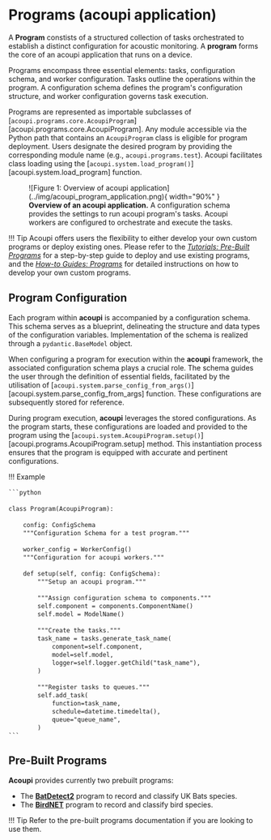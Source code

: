 # Programs (acoupi application)

A **Program** constists of a structured collection of tasks orchestrated to establish a distinct configuration for acoustic monitoring. A **program** forms the core of an acoupi application that runs on a device. 

Programs encompass three essential elements: tasks, configuration schema, and
worker configuration. Tasks outline the operations within the program. A
configuration schema defines the program's configuration structure, and worker
configuration governs task execution.

Programs are represented as importable subclasses of
[`acoupi.programs.core.AcoupiProgram`][acoupi.programs.core.AcoupiProgram]. Any module accessible via the Python path that contains an `AcoupiProgram` class is eligible for program deployment. Users designate the desired program by providing the corresponding module name (e.g., `acoupi.programs.test`).
Acoupi facilitates class loading using the [`acoupi.system.load_program()`][acoupi.system.load_program] function.

<figure markdown="span">
    ![Figure 1: Overview of acoupi application](../img/acoupi_program_application.png){ width="90%" }
    <figcaption><b>Overview of an acoupi application.</b> A configuration schema provides the settings to run acoupi program's tasks. Acoupi workers are configured to orchestrate and execute the tasks.
</figure>

!!! Tip
    Acoupi offers users the flexibility to either develop your own custom programs or deploy existing ones. Please refer to the [*Tutorials: Pre-Built Programs*](tutorials/prebuilt_programs.md) for a step-by-step guide to deploy and use existing programs, and the [*How-to Guides: Programs*](howtoguide/programs.md) for detailed instructions on how to develop your own custom programs.


## Program Configuration

Each program within **acoupi** is accompanied by a configuration schema.
This schema serves as a blueprint, delineating the structure and data types of
the configuration variables. Implementation of the schema is realized through a `pydantic.BaseModel` object.

When configuring a program for execution within the **acoupi** framework, the
associated configuration schema plays a crucial role. The schema guides the user through the definition of essential fields, facilitated by the utilisation of [`acoupi.system.parse_config_from_args()`][acoupi.system.parse_config_from_args] function. These configurations are subsequently stored for reference.

During program execution, **acoupi** leverages the stored configurations. As the program starts, these configurations are loaded and provided to the program using the [`acoupi.system.AcoupiProgram.setup()`][acoupi.programs.AcoupiProgram.setup] method. This instantiation process ensures that the program is equipped with accurate and pertinent configurations.

!!! Example

    ```python

    class Program(AcoupiProgram):

        config: ConfigSchema
        """Configuration Schema for a test program."""

        worker_config = WorkerConfig()
        """Configuration for acoupi workers."""

        def setup(self, config: ConfigSchema):
            """Setup an acoupi program."""

            """Assign configuration schema to components."""
            self.component = components.ComponentName()
            self.model = ModelName()

            """Create the tasks."""
            task_name = tasks.generate_task_name(
                component=self.component,
                model=self.model,
                logger=self.logger.getChild("task_name"), 
            )

            """Register tasks to queues."""
            self.add_task(
                function=task_name, 
                schedule=datetime.timedelta(),
                queue="queue_name", 
            )
    ```


## Pre-Built Programs

**Acoupi** provides currently two prebuilt programs:

- The [**BatDetect2**](https://github.com/acoupi/acoupi_batdetect2) program to record and classify UK Bats species. 
- The [**BirdNET**](https://github.com/acoupi/acoupi_batdetect2) program to record and classify bird species. 

!!! Tip
    Refer to the pre-built programs documentation if you are looking to use them.